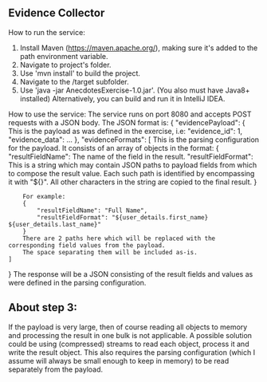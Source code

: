 Evidence Collector
------------------
How to run the service:
1. Install Maven (https://maven.apache.org/), making sure it's added to the path environment variable.
2. Navigate to project's folder.
3. Use 'mvn install' to build the project.
4. Navigate to the /target subfolder.
5. Use 'java -jar AnecdotesExercise-1.0.jar'.
(You also must have Java8+ installed)
Alternatively, you can build and run it in IntelliJ IDEA.

How to use the service:
The service runs on port 8080 and accepts POST requests with a JSON body.
The JSON format is:
{
    "evidencePayload":
    {
        This is the payload as was defined in the exercise, i.e:
        "evidence_id": 1,
        "evidence_data": ...
    },
    "evidenceFormats":
    [
        This is the parsing configuration for the payload. It consists of an array of objects in the format:
        {
            "resultFieldName": The name of the field in the result.
            "resultFieldFormat": This is a string which may contain JSON paths to payload fields from which to compose
            the result value. Each such path is identified by encompassing it with "${}". All other characters in the 
            string are copied to the final result.
        }
        
        For example:
        {
            "resultFieldName": "Full Name",
            "resultFieldFormat": "${user_details.first_name} ${user_details.last_name}"
        }
        There are 2 paths here which will be replaced with the corresponding field values from the payload.
        The space separating them will be included as-is.
    ]
}
The response will be a JSON consisting of the result fields and values as were defined in the parsing configuration.

About step 3:
-------------
If the payload is very large, then of course reading all objects to memory and processing the result in one bulk 
is not applicable.
A possible solution could be using (compressed) streams to read each object, process it and write the result object. 
This also requires the parsing configuration (which I assume will always be small enough to keep in memory) to be read 
separately from the payload.